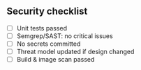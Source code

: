 ## Security checklist
- [ ] Unit tests passed
- [ ] Semgrep/SAST: no critical issues
- [ ] No secrets committed
- [ ] Threat model updated if design changed
- [ ] Build & image scan passed
